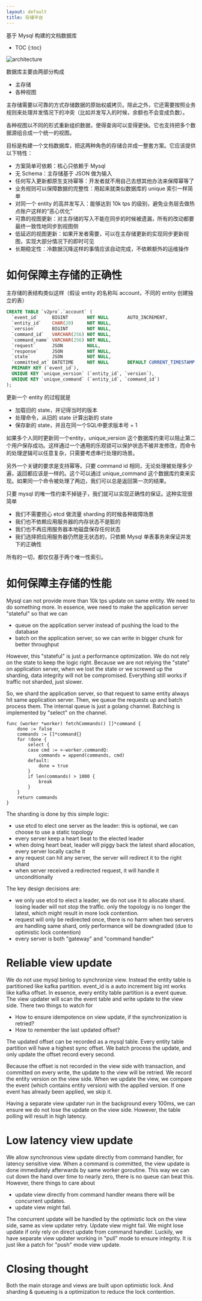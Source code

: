 ```yaml
---
layout: default
title: 存储平台
---
```


基于 Mysql 构建的文档数据库

* TOC
{:toc}

![architecture](https://docs.google.com/drawings/d/1_UjPesdIb8zaIfdkcs-qRwkZVQYxzLvuqRkXuK6uMuI/pub?w=820&amp;h=585)

数据库主要由两部分构成

* 主存储
* 各种视图

主存储需要以可靠的方式存储数据的原始权威拷贝。除此之外，它还需要按照业务规则来处理并发情况下的冲突（比如并发写入的时候，余额也不会变成负数）。

各种视图以不同的形式重新组织数据，使得查询可以变得更快。它也支持把多个数据源组合成一个统一的视图。

目标是构建一个文档数据库，把这两种角色的存储合并成一整套方案。它应该提供以下特性：

* 方案简单可依赖：核心只依赖于 Mysql
* 无 Schema：主存储基于 JSON 做为输入
* 任何写入更新都原生支持幂等：开发者就不用自己去想其他办法来保障幂等了
* 业务规则可以保障数据的完整性：用起来就类似数据库的 unique 索引一样简单
* 对同一个 entity 的高并发写入：能够达到 10k tps 的级别，避免业务层去做热点账户这样的“恶心优化”
* 可靠的视图更新：对主存储的写入不能在同步的时候被遗漏，所有的改动都要最终一致性地同步到视图侧
* 低延迟的视图更新：如果开发者需要，可以在主存储更新的实现同步更新视图，实现大部分情况下的即时可见
* 长期稳定性：冷数据沉降这样的事情应该自动完成，不依赖额外的运维操作

# 如何保障主存储的正确性

主存储的表结构类似这样（假设 entity 的名称叫 account，不同的 entity 创建独立的表）

```sql
CREATE TABLE `v2pro`.`account` (
  `event_id`     BIGINT       NOT NULL       AUTO_INCREMENT,
  `entity_id`    CHAR(20)     NOT NULL,
  `version`      BIGINT       NOT NULL,
  `command_id`   VARCHAR(256) NOT NULL,
  `command_name` VARCHAR(256) NOT NULL,
  `request`      JSON         NULL,
  `response`     JSON         NOT NULL,
  `state`        JSON         NOT NULL,
  `committed_at` DATETIME     NOT NULL       DEFAULT CURRENT_TIMESTAMP,
  PRIMARY KEY (`event_id`),
  UNIQUE KEY `unique_version` (`entity_id`, `version`),
  UNIQUE KEY `unique_command` (`entity_id`, `command_id`)
);
```

更新一个 entity 的过程就是

* 加载旧的 state，并记得当时的版本
* 处理命令，从旧的 state 计算出新的 state
* 保存新的 state，并且在同一个SQL中要求版本号 + 1

如果多个人同时更新同一个entity，unique_version 这个数据库约束可以阻止第二个用户保存成功。这样通过一个通用的乐观锁可以保护状态不被并发修改，而命令的处理逻辑可以任意复杂，只需要考虑串行处理的场景。

另外一个关键的要求是支持幂等。只要 command id 相同，无论处理被处理多少遍，返回都应该是一样的。这个可以通过 unique_command 这个数据库约束来实现。如果同一个命令被处理了两边，我们可以总是返回第一次的结果。

只要 mysql 的唯一性约束不掉链子，我们就可以实现正确性的保证。这种实现很简单

* 我们不需要担心 etcd 做流量 sharding 的时候各种故障场景
* 我们也不依赖应用服务器的内存状态不是脏的
* 我们也不再应用服务器本地磁盘保存任何状态
* 我们选择把应用服务器仍然是无状态的，只依赖 Mysql 单表事务来保证并发下的正确性

所有的一切，都仅仅基于两个唯一性索引。

# 如何保障主存储的性能

Mysql can not provide more than 10k tps update on same entity. We need to do something more.
In essence, wee need to make the application server "stateful" so that we can

* queue on the application server instead of pushing the load to the database
* batch on the application server, so we can write in bigger chunk for better throughput

However, this "stateful" is just a performance optimization. We do not rely on the state to keep the logic right.
Because we are not relying the "state" on application server, when we lost the state or we screwed up the sharding,
data integrity will not be compromised. Everything still works if traffic not sharded, just slower.

So, we shard the application server, so that request to same entity always hit same application server.
Then, we queue the requests up and batch process them. The internal queue is just a golang channel. 
Batching is implemented by "select" on the channel.

```golang
func (worker *worker) fetchCommands() []*command {
	done := false
	commands := []*command{}
	for !done {
		select {
		case cmd := <-worker.commandQ:
			commands = append(commands, cmd)
		default:
			done = true
		}
		if len(commands) > 1000 {
			break
		}
	}
	return commands
}
```

The sharding is done by this simple logic:

* use etcd to elect one server as the leader: this is optional, we can choose to use a static topology
* every server keep a heart beat to the elected leader
* when doing heart beat, leader will piggy back the latest shard allocation, every server locally cache it
* any request can hit any server, the server will redirect it to the right shard
* when server received a redirected request, it will handle it unconditionally

The key design decisions are:
 
* we only use etcd to elect a leader, we do not use it to allocate shard. 
losing leader will not stop the traffic. only the topology is no longer the latest, 
which might result in more lock contention.
* request will only be redirected once, there is no harm when two servers are handling same shard, 
only performance will be downgraded (due to optimistic lock contention)
* every server is both "gateway" and "command handler"

# Reliable view update

We do not use mysql binlog to synchronize view. Instead the entity table is partitioned like kafka partition.
event_id is a auto increment big int works like kafka offset. 
In essence, every entity table partition is a event queue.
The view updater will scan the event table and write update to the view side. There two things to watch for

* How to ensure idempotence on view update, if the synchronization is retried?
* How to remember the last updated offset?

The updated offset can be recorded as a mysql table. Every entity table partition will have a highest sync offset.
We batch process the update, and only update the offset record every second.

Because the offset is not recorded in the view side with transaction, and committed on every write,
the update to the view will be retried. We record the entity version on the view side. 
When we update the view, we compare the event (which contains entity version) with the applied version.
If one event has already been applied, we skip it.

Having a separate view updater run in the background every 100ms, 
we can ensure we do not lose the update on the view side.
However, the table polling will result in high latency.

# Low latency view update

We allow synchronous view update directly from command handler, for latency sensitive view. 
When a command is committed, the view update is done immediately afterwards by same worker goroutine.
This way we can cut down the hand over time to nearly zero, there is no queue can beat this.
However, there things to care about 

* update view directly from command handler means there will be concurrent updates.
* update view might fail.

The concurrent update will be handled by the optimistic lock on the view side, same as view updater retry.
Update view might fail. We might lose update if only rely on direct update from command handler.
Luckily, we have separate view updater working in "pull" mode to ensure integrity.
It is just like a patch for "push" mode view update.

# Closing thought

Both the main storage and views are built upon optimistic lock. 
And sharding & queueing is a optimization to reduce the lock contention.
